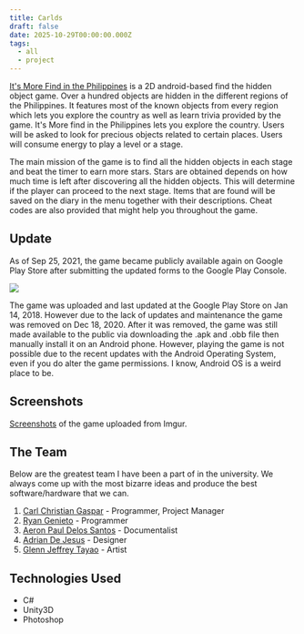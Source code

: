 ```yaml
---
title: Carlds
draft: false
date: 2025-10-29T00:00:00.000Z
tags:
  - all
  - project
---
```


[It's More Find in the Philippines](https://play.google.com/store/apps/details?id=com.galore.imfitphilippines) is a 2D android-based find the hidden object game. Over a hundred objects are hidden in the different regions of the Philippines. It features most of the known objects from every region which lets you explore the country as well as learn trivia provided by the game. It's More find in the Philippines lets you explore the country. Users will be asked to look for precious objects related to certain places. Users will consume energy to play a level or a stage.

The main mission of the game is to find all the hidden objects in each stage and beat the timer to earn more stars. Stars are obtained depends on how much time is left after discovering all the hidden objects. This will determine if the player can proceed to the next stage. Items that are found will be saved on the diary in the menu together with their descriptions. Cheat codes are also provided that might help you throughout the game.

## Update

As of Sep 25, 2021, the game became publicly available again on Google Play Store after submitting the updated forms to the Google Play Console.

![](https://imgur.com/SdQF4AX.jpg)

The game was uploaded and last updated at the Google Play Store on Jan 14, 2018. However due to the lack of updates and maintenance the game was removed on Dec 18, 2020. After it was removed, the game was still made available to the public via downloading the .apk and .obb file then manually install it on an Android phone. However, playing the game is not possible due to the recent updates with the Android Operating System, even if you do alter the game permissions. I know, Android OS is a weird place to be.

## Screenshots

[Screenshots](imgur.com/a/2cHNX0i) of the game uploaded from Imgur.

## The Team

Below are the greatest team I have been a part of in the university. We always come up with the most bizarre ideas and produce the best software/hardware that we can.

1. [Carl Christian Gaspar](https://www.linkedin.com/in/carlignn/) - Programmer, Project Manager
2. [Ryan Genieto](https://www.linkedin.com/in/ryan-genieto-16b83a160/) - Programmer
3. [Aeron Paul Delos Santos](https://www.linkedin.com/in/apsds/) -  Documentalist
4. [Adrian De Jesus](https://www.linkedin.com/in/adriandejesus93/) -  Designer
5. [Glenn Jeffrey Tayao](https://www.linkedin.com/in/glenn-jeffrey-tayao-24a1121a0/) - Artist

## Technologies Used

* C#
* Unity3D
* Photoshop
